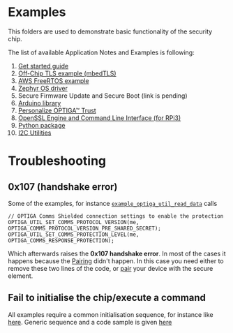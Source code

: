 # Examples

This folders are used to demonstrate basic functionality of the security chip. 

The list of available Application Notes and Examples is following:

1. [Get started guide](https://github.com/Infineon/getstarted-optiga-trust-m)
1. [Off-Chip TLS example (mbedTLS)](https://github.com/Infineon/mbedtls-optiga-trust-m)
1. [AWS FreeRTOS example](https://github.com/Infineon/amazon-freertos-optiga-trust)
1. [Zephyr OS driver](https://github.com/Infineon/zephyr-optiga-trust/tree/add_optiga_m/samples/drivers/optiga)
1. Secure Firmware Update and Secure Boot (link is pending)
1. [Arduino library](https://github.com/Infineon/arduino-optiga-trust-m)
1. [Personalize OPTIGA™ Trust](https://github.com/Infineon/personalize-optiga-trust)
1. [OpenSSL Engine and Command Line Interface (for RPi3)](https://github.com/Infineon/cli-optiga-trust-m)
1. [Python package](https://github.com/Infineon/python-optiga-trust)
1. [I2C Utilities](https://github.com/Infineon/i2c-utils-optiga-trust)

# Troubleshooting

## 0x107 (handshake error)

Some of the examples, for instance [`example_optiga_util_read_data`](https://github.com/Infineon/optiga-trust-m/blob/master/examples/optiga/example_optiga_util_read_data.c#L61) calls 
```
// OPTIGA Comms Shielded connection settings to enable the protection
OPTIGA_UTIL_SET_COMMS_PROTOCOL_VERSION(me, OPTIGA_COMMS_PROTOCOL_VERSION_PRE_SHARED_SECRET);
OPTIGA_UTIL_SET_COMMS_PROTECTION_LEVEL(me, OPTIGA_COMMS_RESPONSE_PROTECTION);
```
Which afterwards raises the **0x107 handshake error**. In most of the cases it happens because the [Pairing](https://github.com/Infineon/optiga-trust-m/wiki/Shielded-Connection-101#pairing) didn't happen. In this case you need either to remove these two lines of the code, or [pair](https://github.com/Infineon/optiga-trust-m/blob/master/examples/optiga/usecases/example_pair_host_and_optiga_using_pre_shared_secret.c) your device with the secure element.

## Fail to initialise the chip/execute a command

All examples require a common initialisation sequence, for instance like [here](https://github.com/Infineon/getstarted-optiga-trust-m/blob/master/xmc4800_iot_kit/optiga_shell.c#L85). Generic sequence and a code sample is given [here](https://github.com/Infineon/optiga-trust-m/wiki/Initialisation-hints)

